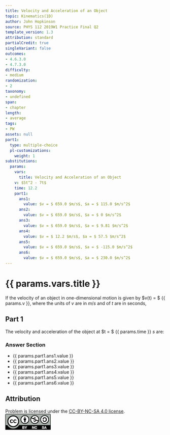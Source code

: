 ```yaml
---
title: Velocity and Acceleration of an Object
topic: Kinematics(1D)
author: John Hopkinson
source: PHYS 112 2019W1 Practice Final Q2
template_version: 1.3
attribution: standard
partialCredit: true
singleVariant: false
outcomes:
- 4.6.3.0
- 4.7.3.0
difficulty:
- medium
randomization:
- 2
taxonomy:
- undefined
span:
- chapter
length:
- average
tags:
- PW
assets: null
part1:
  type: multiple-choice
  pl-customizations:
    weight: 1
substitutions:
  params:
    vars:
      title: Velocity and Acceleration of an Object
    v: $5t^2 - 7t$
    time: 12.2
    part1:
      ans1:
        value: $v = $ 659.0 $m/s$, $a = $ 115.0 $m/s^2$
      ans2:
        value: $v = $ 659.0 $m/s$, $a = $ 0 $m/s^2$
      ans3:
        value: $v = $ 659.0 $m/s$, $a = $ 9.81 $m/s^2$
      ans4:
        value: $v = $ 12.2 $m/s$, $a = $ 57.5 $m/s^2$
      ans5:
        value: $v = $ 659.0 $m/s$, $a = $ -115.0 $m/s^2$
      ans6:
        value: $v = $ 659.0 $m/s$, $a = $ 230.0 $m/s^2$
---
```

# {{ params.vars.title }}
If the velocity of an object in one-dimensional motion is given by $v(t) = $ {{ params.v }}, where the units of $v$ are in $m/s$ and of $t$ are in seconds,

## Part 1

The velocity and acceleration of the object at $t = $ {{ params.time }} $s$ are:

### Answer Section

- {{ params.part1.ans1.value }}
- {{ params.part1.ans2.value }}
- {{ params.part1.ans3.value }}
- {{ params.part1.ans4.value }}
- {{ params.part1.ans5.value }}
- {{ params.part1.ans6.value }}

## Attribution

Problem is licensed under the [CC-BY-NC-SA 4.0 license](https://creativecommons.org/licenses/by-nc-sa/4.0/).<br> ![The Creative Commons 4.0 license requiring attribution-BY, non-commercial-NC, and share-alike-SA license.](https://raw.githubusercontent.com/firasm/bits/master/by-nc-sa.png)